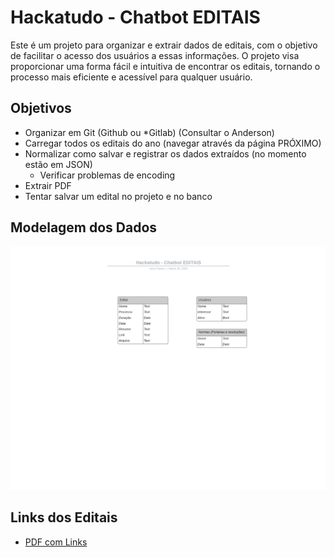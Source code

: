 # Hackatudo - Chatbot EDITAIS

Este é um projeto para organizar e extrair dados de editais, com o objetivo de facilitar o acesso dos usuários a essas informações. O projeto visa proporcionar uma forma fácil e intuitiva de encontrar os editais, tornando o processo mais eficiente e acessível para qualquer usuário.

## Objetivos

- Organizar em Git (Github ou *Gitlab) (Consultar o Anderson)
- Carregar todos os editais do ano (navegar através da página PRÓXIMO)
- Normalizar como salvar e registrar os dados extraídos (no momento estão em JSON)
    - Verificar problemas de encoding
- Extrair PDF
- Tentar salvar um edital no projeto e no banco

## Modelagem dos Dados

![Modelagem](/src/img/modelo.jpg)

## Links dos Editais

- [PDF com Links](https://drive.google.com/drive/folders/1NML8kUcmtnMHPWQzQ4-ddrcLi8Kaiw7r)